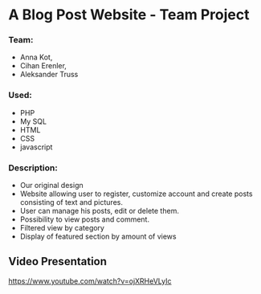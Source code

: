 # A Blog Post Website - Team Project

### Team:
- Anna Kot,
- Cihan Erenler,
- Aleksander Truss

### Used:
- PHP
- My SQL
- HTML
- CSS
- javascript

### Description:
- Our original design
- Website allowing user to register, customize account and create posts consisting of text and pictures.
- User can manage his posts, edit or delete them.
- Possibility to view posts and comment.
- Filtered view by category
- Display of featured section by amount of views

## Video Presentation
https://www.youtube.com/watch?v=ojXRHeVLyIc


